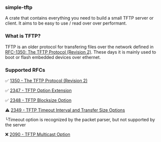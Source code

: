 ### simple-tftp

A crate that contains everything you need to build a small TFTP server or client.
It aims to be easy to use / read over over performant. 

### What is TFTP?

TFTP is an older protocol for transfering files over the network defined in [RFC-1350: The TFTP Protocol (Revision 2)](https://www.rfc-editor.org/rfc/inline-errata/rfc1350.html). These days it is mainly used to boot or flash embedded devices over ethernet. 

### Supported RFCs

✅ [1350 - The TFTP Protocol (Revision 2)](https://www.rfc-editor.org/rfc/inline-errata/rfc1350.html)

✅ [2347 - TFTP Option Extension](https://www.rfc-editor.org/rfc/inline-errata/rfc2347.html)

✅ [2348 - TFTP Blocksize Option](https://www.rfc-editor.org/rfc/rfc2348.html)

⚠️ [2349 - TFTP Timeout Interval and Transfer Size Options](https://www.rfc-editor.org/rfc/rfc2349.html)

╰Timeout option is recognized by the packet parser, but not supported by the server

❌ [2090 - TFTP Multicast Option](https://www.rfc-editor.org/rfc/rfc2090.html)
